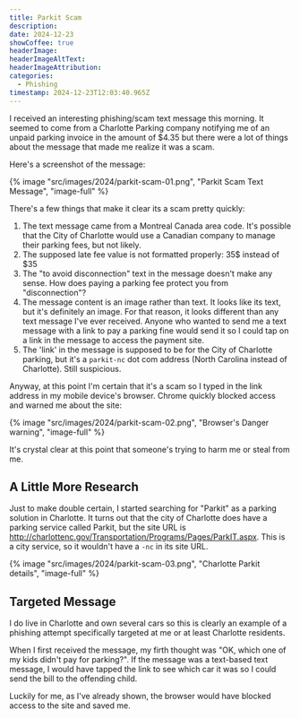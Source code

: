 ```yaml
---
title: Parkit Scam
description: 
date: 2024-12-23
showCoffee: true
headerImage: 
headerImageAltText: 
headerImageAttribution: 
categories:
  - Phishing
timestamp: 2024-12-23T12:03:40.965Z
---
```


I received an interesting phishing/scam text message this morning. It seemed to come from a Charlotte Parking company notifying me of an unpaid parking invoice in the amount of $4.35 but there were a lot of things about the message that made me realize it was a scam.

Here's a screenshot of the message:

{% image "src/images/2024/parkit-scam-01.png", "Parkit Scam Text Message", "image-full" %}

There's a few things that make it clear its a scam pretty quickly:

1. The text message came from a Montreal Canada area code. It's possible that the City of Charlotte would use a Canadian company to manage their parking fees, but not likely.
2. The supposed late fee value is not formatted properly: 35$ instead of $35
3. The "to avoid disconnection" text in the message doesn't make any sense. How does paying a parking fee protect you from "disconnection"?
4. The message content is an image rather than text. It looks like its text, but it's definitely an image. For that reason, it looks different than any text message I've ever received. Anyone who wanted to send me a text message with a link to pay a parking fine would send it so I could tap on a link in the message to access the payment site.
5. The 'link' in the message is supposed to be for the City of Charlotte parking, but it's a `parkit-nc` dot com address (North Carolina instead of Charlotte). Still suspicious. 

Anyway, at this point I'm certain that it's a scam so I typed in the link address in my mobile device's browser. Chrome quickly blocked access and warned me about the site:

{% image "src/images/2024/parkit-scam-02.png", "Browser's Danger warning", "image-full" %}

It's crystal clear at this point that someone's trying to harm me or steal from me. 

## A Little More Research

Just to make double certain, I started searching for "Parkit" as a parking solution in Charlotte. It turns out that the city of Charlotte does have a parking service called Parkit, but the site URL is http://charlottenc.gov/Transportation/Programs/Pages/ParkIT.aspx. This is a city service, so it wouldn't have a `-nc` in its site URL.

{% image "src/images/2024/parkit-scam-03.png", "Charlotte Parkit details", "image-full" %}

## Targeted Message

I do live in Charlotte and own several cars so this is clearly an example of a phishing attempt specifically targeted at me or at least Charlotte residents. 

When I first received the message, my firth thought was "OK, which one of my kids didn't pay for parking?". If the message was a text-based text message, I would have tapped the link to see which car it was so I could send the bill to the offending child.

Luckily for me, as I've already shown, the browser would have blocked access to the site and saved me.
